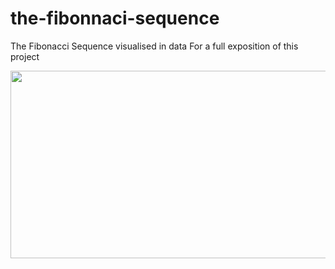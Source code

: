 # the-fibonnaci-sequence
The Fibonacci Sequence visualised in data
For a full exposition of this project
<div align="center">
  <img src="https://dominic-simpson.co.uk/wp-content/uploads/2025/03/bothsunflowerimages_photoshop.jpg" width="600" height="300"/>
</div>
